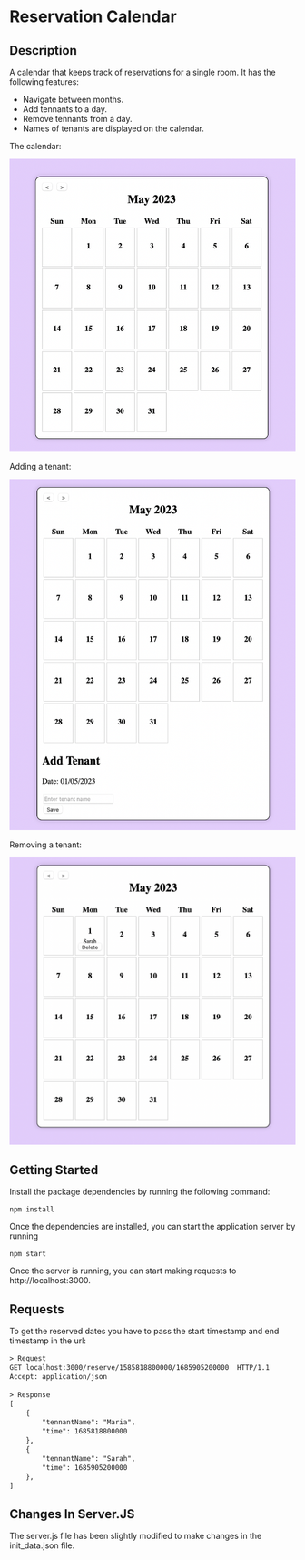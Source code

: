 Reservation Calendar
=================

Description
-----------

A calendar that keeps track of reservations for a single room. It has the following features:
- Navigate between months.
- Add tennants to a day.
- Remove tennants from a day.
- Names of tenants are displayed on the calendar.

The calendar:

![Calendar](images/calendar.png)

Adding a tenant:

![Add Tenant](images/addtenant.png)

Removing a tenant:

![Remove Tenant](images/removetenant.png)

Getting Started
---------------

Install the package dependencies by running the following command:

```
npm install
```
Once the dependencies are installed, you can start the application server by running

```
npm start
```
Once the server is running, you can start making requests to http://localhost:3000.


Requests
--------

To get the reserved dates you have to pass the start timestamp and end timestamp in the url:
```
> Request
GET localhost:3000/reserve/1585818800000/1685905200000  HTTP/1.1
Accept: application/json

> Response
[
    {
        "tennantName": "Maria",
        "time": 1685818800000
    },
    {
    	"tennantName": "Sarah",
    	"time": 1685905200000
    },
]
```

Changes In Server.JS
--------
The server.js file has been slightly modified to make changes in the init_data.json file.